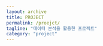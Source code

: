 ```yaml
---
layout: archive
title: PROJECT
permalink: /proejct/
tagline: "데이터 분석을 활용한 프로젝트"
category: "project"
---
```

